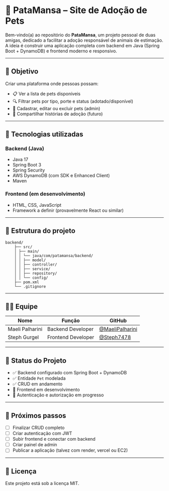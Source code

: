 # 🐾 PataMansa – Site de Adoção de Pets

Bem-vindo(a) ao repositório do **PataMansa**, um projeto pessoal de duas amigas, dedicado a facilitar a adoção responsável de animais de estimação. A ideia é construir uma aplicação completa com backend em Java (Spring Boot + DynamoDB) e frontend moderno e responsivo.

---

## 🎯 Objetivo

Criar uma plataforma onde pessoas possam:

- 📋 Ver a lista de pets disponíveis
- 🔍 Filtrar pets por tipo, porte e status (adotado/disponível)
- 📝 Cadastrar, editar ou excluir pets (admin)
- 🐶 Compartilhar histórias de adoção (futuro)

---

## 🧠 Tecnologias utilizadas

### Backend (Java)
- Java 17
- Spring Boot 3
- Spring Security
- AWS DynamoDB (com SDK e Enhanced Client)
- Maven

### Frontend (em desenvolvimento)
- HTML, CSS, JavaScript
- Framework a definir (provavelmente React ou similar)

---

## 📁 Estrutura do projeto
    backend/
        ├── src/
        │ ├── main/
        │ │ └── java/com/patamansa/backend/
        │ │ ├── model/
        │ │ ├── controller/
        │ │ ├── service/
        │ │ ├── repository/
        │ │ └── config/
        ├── pom.xml
        └── .gitignore


---

## 👩‍💻 Equipe

| Nome            | Função           | GitHub               |
|-----------------|------------------|----------------------|
| Maeli Palharini | Backend Developer | [@MaeliPalharini](https://github.com/seu-usuario) |
| Steph Gurgel    | Frontend Developer | [@Steph7478](https://github.com/Steph7478) |

---

## 🚧 Status do Projeto

- ✅ Backend configurado com Spring Boot + DynamoDB
- ✅ Entidade `Pet` modelada
- ✅ CRUD em andamento
- 🚧 Frontend em desenvolvimento
- 📝 Autenticação e autorização em progresso

---

## 📌 Próximos passos

- [ ] Finalizar CRUD completo
- [ ] Criar autenticação com JWT
- [ ] Subir frontend e conectar com backend
- [ ] Criar painel de admin
- [ ] Publicar a aplicação (talvez com render, vercel ou EC2)

---

## 📄 Licença

Este projeto está sob a licença MIT.

